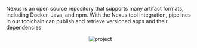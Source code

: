 Nexus is an open source repository that supports many artifact formats, including Docker, Java, and npm. With the Nexus tool integration, pipelines in our toolchain can publish and retrieve versioned apps and their dependencies


<div align="center">

  ![project](https://user-images.githubusercontent.com/58173938/206381668-6823220a-4011-4849-b95a-83009299d68a.png)

</div>
